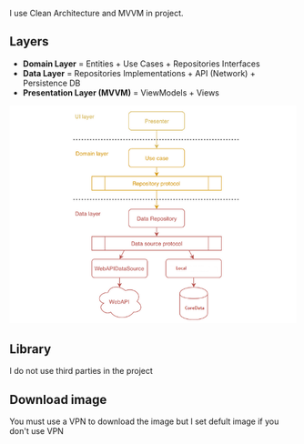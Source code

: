I use  Clean Architecture and MVVM in project.
## Layers
* **Domain Layer** = Entities + Use Cases + Repositories Interfaces
* **Data  Layer** = Repositories Implementations + API (Network) + Persistence DB
* **Presentation Layer (MVVM)** = ViewModels + Views

![Alt text](README_FILES/clean.png?raw=true "Clean Architecture Layers")



## Library
I do not use third parties in the project

## Download image
 You must use a VPN to download the image but I set defult image if you don't use VPN
